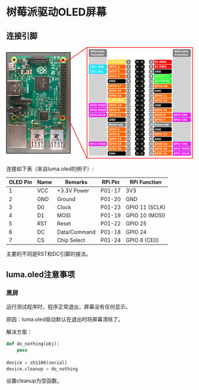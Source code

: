 # 树莓派驱动OLED屏幕

## 连接引脚

![pin](pic/oledpin.png)



连接如下表（来自luma.oled的例子）:


| OLED Pin | Name | Remarks      | RPi Pin | RPi Function   |
| -------- | ---- | ------------ | ------- | -------------- |
| 1        | VCC  | +3.3V Power  | P01-17  | 3V3            |
| 2        | GND  | Ground       | P01-20  | GND            |
| 3        | D0   | Clock        | P01-23  | GPIO 11 (SCLK) |
| 4        | D1   | MOSI         | P01-19  | GPIO 10 (MOSI) |
| 5        | RST  | Reset        | P01-22  | GPIO 25        |
| 6        | DC   | Data/Command | P01-18  | GPIO 24        |
| 7        | CS   | Chip Select  | P01-24  | GPIO 8 (CE0)   |

主要的不同是RST和DC引脚的接法。




## luma.oled注意事项

### 黑屏

运行测试程序时，程序正常退出，屏幕没有任何显示。

原因：luma.oled驱动默认在退出时将屏幕清除了。

解决方案：

```python
def do_nothing(obj):
    pass

device = sh1106(serial)
device.cleanup = do_nothing
```



设置cleanup为空函数。

